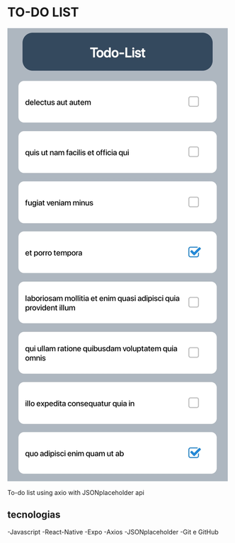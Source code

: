 # TO-DO LIST

![preview](./img/todolist.jpg)


To-do list using axio with JSONplaceholder api

## tecnologias

-Javascript
-React-Native
-Expo
-Axios
-JSONplaceholder
-Git e GitHub